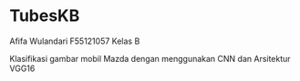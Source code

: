 # TubesKB

Afifa Wulandari 
F55121057 
Kelas B

Klasifikasi gambar mobil Mazda dengan menggunakan CNN dan Arsitektur VGG16
